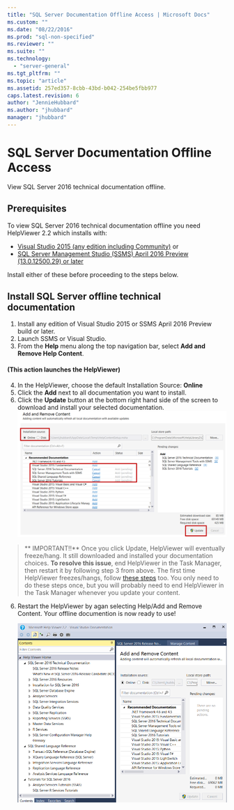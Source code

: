 ```yaml
---
title: "SQL Server Documentation Offline Access | Microsoft Docs"
ms.custom: ""
ms.date: "08/22/2016"
ms.prod: "sql-non-specified"
ms.reviewer: ""
ms.suite: ""
ms.technology: 
  - "server-general"
ms.tgt_pltfrm: ""
ms.topic: "article"
ms.assetid: 257ed357-8cbb-43bd-b042-254be5fbb977
caps.latest.revision: 6
author: "JennieHubbard"
ms.author: "jhubbard"
manager: "jhubbard"
---
```

# SQL Server Documentation Offline Access

View SQL Server 2016 technical documentation offline.
  
## Prerequisites
To view SQL Server 2016 technical documentation offline you need HelpViewer 2.2 which installs with: 
- [Visual Studio 2015 (any edition including Community)](https://www.visualstudio.com/products/visual-studio-community-vs.aspx) or
- [SQL Server Management Studio (SSMS) April 2016 Preview (13.0.12500.29) or later](https://msdn.microsoft.com/library/mt238290.aspx)

Install either of these before proceeding to the steps below.
  
## Install SQL Server offline technical documentation 

1. Install any edition of Visual Studio 2015 or SSMS April 2016 Preview build or later. 
2. Launch SSMS or Visual Studio.
3. From the **Help** menu along the top navigation bar, select  **Add and Remove Help Content**. 

#### (This action launches the HelpViewer)

4. In the HelpViewer, choose the default Installation Source: **Online** 
5. Click the **Add** next to all documentation you want to install.
6. Click the **Update** button at the bottom right hand side of the screen to download and install your selected documentation.
![load offline content](../sql-server/media/load-offline-content.png) 

 >** IMPORTANT!!** Once you click Update, HelpViewer will eventually freeze/hang. It still downloaded and installed your documentation choices. **To resolve this issue**, end HelpViewer in the Task Manager, then restart it by following step 3 from above. The first time HelpViewer freezes/hangs, follow [these steps](https://msdn.microsoft.com/library/mt654096.aspx) too. You only need to do these steps once, but you will probably need to end HelpViewer in the Task Manager whenever you update your content.  
6. Restart the HelpViewer by agan selecting Help/Add and Remove Content. Your offline documention is now ready to use!



   ![Offline ready to use](../sql-server/media/offline-ready-to-use.png)



